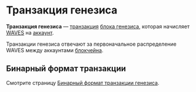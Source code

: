# Транзакция генезиса

**Транзакция генезиса** — [транзакция](/blockchain/transaction.md) [блока генезиса](/blockchain/block/genesis-block.md), которая начисляет [WAVES](/blockchain/token/waves.md) на [аккаунт](/blockchain/account.md).

Транзакции генезиса отвечают за первоначальное распределение WAVES между аккаунтами [блокчейна](/blockchain/blockchain.md).

## Бинарный формат транзакции

Смотрите страницу [Бинарный формат транзакции генезиса](/blockchain/binary-format/transaction-binary-format/genesis-transaction-binary-format.md).
